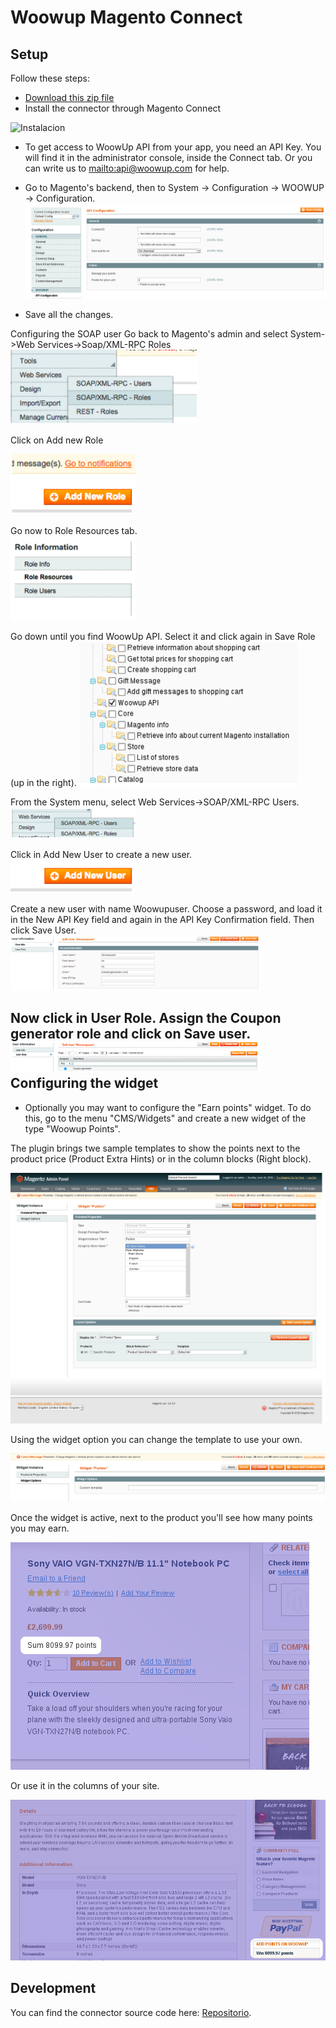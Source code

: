 Woowup Magento Connect
====================

Setup
----------------
Follow these steps:

- [Download this zip file](https://github.com/woowup/docs/raw/master/magento_connect/Woowup_Connect-0.3.0.tgz)
- Install the connector through Magento Connect

![Instalacion](https://github.com/woowup/docs/raw/master/magento_connect/images/01-Instalación.png)


- To get access to WoowUp API from your app, you need an API Key. You will find it in the administrator console, inside the Connect tab. Or you can write us to <mailto:api@woowup.com> for help.
- Go to Magento's backend, then to  System -> Configuration -> WOOWUP -> Configuration.
![Configuracion](https://github.com/silvioq/docs/raw/master/magento_connect/images/02-configuracion.png)

- Save all the changes.

Configuring the SOAP user
Go back to Magento's admin and select System->Web Services->Soap/XML-RPC Roles 
<img src="images/Magento-Soap-Config.png" width=300></img>

Click on Add new Role

<img src="images/Magento-add-new-role.png" width=200></img>

Go now to Role Resources tab.
<br>
<img src="images/Magento-Role-Resources.png" width=200></img>

Go down until you find WoowUp API. Select it and click again in Save Role (up in the right).
<img src="images/Magento-WoowUp-API.png" width=350></img>

From the System menu, select Web Services->SOAP/XML-RPC Users.<br>
<img src="images/Magento-SOAP-XML.png" width=200></img>

Click in Add New User to create a new user.<br>
<img src="images/Magento-New-User.png" width=200></img>

Create a new user with name Woowupuser.
Choose a password, and load it in the New API Key field and again in the API Key Confirmation field. Then click Save User. <br>
<img src="images/Magento-Woowupuser.png" width=400></img>


Now click in User Role. Assign the Coupon generator role and click on Save user.
<img src="images/Magento-Role-Coupon.png" width=400></img>
Configuring the widget
------------------------
- Optionally you may want to configure the "Earn points" widget. To do this, go to the menu "CMS/Widgets" and create a new widget of the type "Woowup Points".

The plugin brings twe sample templates to show the points next to the product price (Product Extra Hints) or in the column blocks (Right block). 

![Widget woowup](https://github.com/silvioq/docs/raw/master/magento_connect/images/03-alta-widget.png)

Using the widget option you can change the template to use your own. 

![Widget woowup custom template](https://github.com/silvioq/docs/raw/master/magento_connect/images/04-custom-template.png)

Once the widget is active, next to the product you'll see how many points you may earn.

![Widget hint sum](https://github.com/silvioq/docs/raw/master/magento_connect/images/05-product-hint-rendering.png)

Or use it in the columns of your site.

![Widget hint sum](https://github.com/silvioq/docs/raw/master/magento_connect/images/06-right-column-rendering.png)




Development
----------------
You can find the connector source code here: 
[Repositorio](https://bitbucket.org/woowup/woowup-magento-connect/overview).
